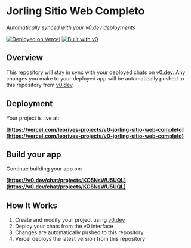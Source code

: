 # Jorling Sitio Web Completo

*Automatically synced with your [v0.dev](https://v0.dev) deployments*

[![Deployed on Vercel](https://img.shields.io/badge/Deployed%20on-Vercel-black?style=for-the-badge&logo=vercel)](https://vercel.com/leorives-projects/v0-jorling-sitio-web-completo)
[![Built with v0](https://img.shields.io/badge/Built%20with-v0.dev-black?style=for-the-badge)](https://v0.dev/chat/projects/KO5NsWU5UQL)

## Overview

This repository will stay in sync with your deployed chats on [v0.dev](https://v0.dev).
Any changes you make to your deployed app will be automatically pushed to this repository from [v0.dev](https://v0.dev).

## Deployment

Your project is live at:

**[https://vercel.com/leorives-projects/v0-jorling-sitio-web-completo](https://vercel.com/leorives-projects/v0-jorling-sitio-web-completo)**

## Build your app

Continue building your app on:

**[https://v0.dev/chat/projects/KO5NsWU5UQL](https://v0.dev/chat/projects/KO5NsWU5UQL)**

## How It Works

1. Create and modify your project using [v0.dev](https://v0.dev)
2. Deploy your chats from the v0 interface
3. Changes are automatically pushed to this repository
4. Vercel deploys the latest version from this repository

